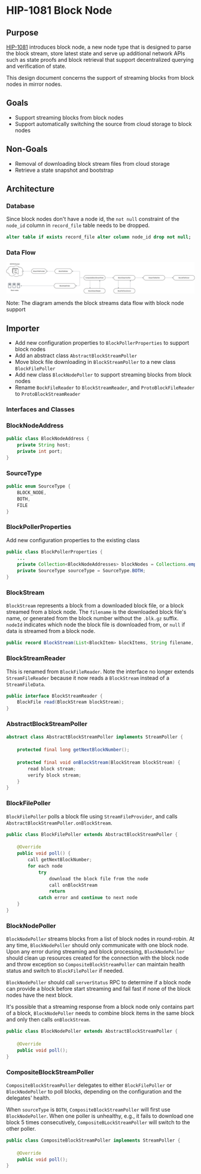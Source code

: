 # HIP-1081 Block Node

## Purpose

[HIP-1081](https://hips.hedera.com/hip/hip-1081) introduces block node, a new node type that is designed to parse the
block stream, store latest state and serve up additional network APIs such as state proofs and block retrieval that
support decentralized querying and verification of state.

This design document concerns the support of streaming blocks from block nodes in mirror nodes.

## Goals

- Support streaming blocks from block nodes
- Support automatically switching the source from cloud storage to block nodes

## Non-Goals

- Removal of downloading block stream files from cloud storage
- Retrieve a state snapshot and bootstrap

## Architecture

### Database

Since block nodes don't have a node id, the `not null` constraint of the `node_id` column in `record_file` table needs
to be dropped.

```sql
alter table if exists record_file alter column node_id drop not null;
```

### Data Flow

![Data Flow](images/block-node-support.svg)

Note: The diagram amends the block streams data flow with block node support

## Importer

- Add new configuration properties to `BlockPollerProperties` to support block nodes
- Add an abstract class `AbstractBlockStreamPoller`
- Move block file downloading in `BlockStreamPoller` to a new class `BlockFilePoller`
- Add new class `BlockNodePoller` to support streaming blocks from block nodes
- Rename `BockFileReader` to `BlockStreamReader`, and `ProtoBlockFileReader` to `ProtoBlockStreamReader`

### Interfaces and Classes

### BlockNodeAddress

```java
public class BlockNodeAddress {
    private String host;
    private int port;
}
```

### SourceType

```java
public enum SourceType {
    BLOCK_NODE,
    BOTH,
    FILE
}
```

### BlockPollerProperties

Add new configuration properties to the existing class

```java
public class BlockPollerProperties {
    ...
    private Collection<BlockNodeAddresses> blockNodes = Collections.emptyList();
    private SourceType sourceType = SourceType.BOTH;
}
```

### BlockStream

`BlockStream` represents a block from a downloaded block file, or a block streamed from a block node. The `filename`
is the downloaded block file's name, or generated from the block number without the `.blk.gz` suffix. `nodeId`
indicates which node the block file is downloaded from, or `null` if data is streamed from a block node.

```java
public record BlockStream(List<BlockItem> blockItems, String filename, Long nodeId) {}
```

### BlockStreamReader

This is renamed from `BlockFileReader`. Note the interface no longer extends `StreamFileReader` because it now reads
a `BlockStream` instead of a `StreamFileData`.

```java
public interface BlockStreamReader {
    BlockFile read(BlockStream blockStream);
}
```

### AbstractBlockStreamPoller

```java
abstract class AbstractBlockStreamPoller implements StreamPoller {

    protected final long getNextBlockNumber();

    protected final void onBlockStream(BlockStream blockStream) {
        read block stream;
        verify block stream;
    }
}
```

### BlockFilePoller

`BlockFilePoller` polls a block file using `StreamFileProvider`, and calls `AbstractBlockStreamPoller.onBlockStream`.

```java
public class BlockFilePoller extends AbstractBlockStreamPoller {

    @Override
    public void poll() {
        call getNextBlockNumber;
        for each node
            try
                download the block file from the node
                call onBlockStream
                return
            catch error and continue to next node
    }
}
```

### BlockNodePoller

`BlockNodePoller` streams blocks from a list of block nodes in round-robin. At any time, `BlockNodePoller` should only
communicate with one block node. Upon any error during streaming and block processing, `BlockNodePoller` should clean up
resources created for the connection with the block node and throw exception so `CompositeBlockStreamPoller` can
maintain health status and switch to `BlockFilePoller` if needed.

`BlockNodePoller` should call `serverStatus` RPC to determine if a block node can provide a block before start
streaming and fail fast if none of the block nodes have the next block.

It's possible that a streaming response from a block node only contains part of a block, `BlockNodePoller` needs to
combine block items in the same block and only then calls `onBlockStream`.

```java
public class BlockNodePoller extends AbstractBlockStreamPoller {

    @Override
    public void poll();
}
```

### CompositeBlockStreamPoller

`CompositeBlockStreamPoller` delegates to either `BlockFilePoller` or `BlockNodePoller` to poll blocks, depending on
the configuration and the delegates' health.

When `sourceType` is `BOTH`, `CompositeBlockStreamPoller` will first use `BlockNodePoller`. When one poller is
unhealthy, e.g., it fails to download one block 5 times consecutively, `CompositeBLockStreamPoller` will switch to the
other poller.

```java
public class CompositeBlockStreamPoller implements StreamPoller {

    @Override
    public void poll();
}
```
